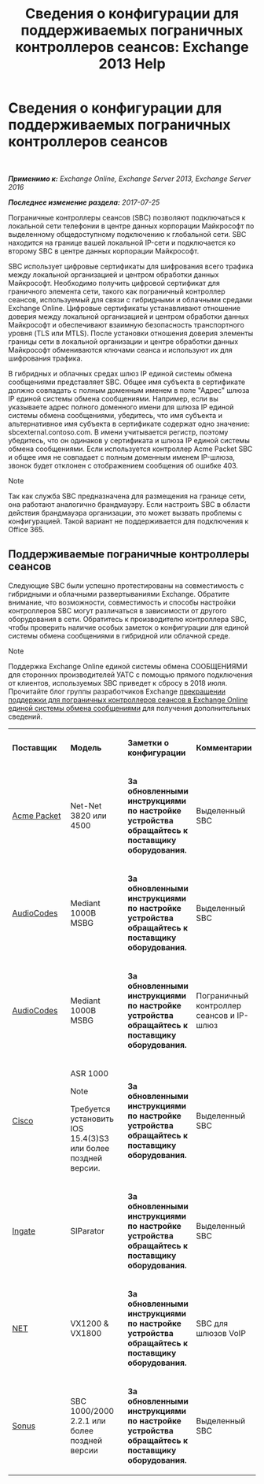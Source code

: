﻿---
title: 'Сведения о конфигурации для поддерживаемых пограничных контроллеров сеансов: Exchange 2013 Help'
TOCTitle: Сведения о конфигурации для поддерживаемых пограничных контроллеров сеансов
ms:assetid: d161f94a-a243-4294-93b3-2bf1dc17b59f
ms:mtpsurl: https://technet.microsoft.com/ru-ru/library/JJ673565(v=EXCHG.150)
ms:contentKeyID: 50556477
ms.date: 05/22/2018
mtps_version: v=EXCHG.150
ms.translationtype: MT
---

# Сведения о конфигурации для поддерживаемых пограничных контроллеров сеансов

 

_**Применимо к:** Exchange Online, Exchange Server 2013, Exchange Server 2016_

_**Последнее изменение раздела:** 2017-07-25_

Пограничные контроллеры сеансов (SBC) позволяют подключаться к локальной сети телефонии в центре данных корпорации Майкрософт по выделенному общедоступному подключению к глобальной сети. SBC находится на границе вашей локальной IP-сети и подключается ко второму SBC в центре данных корпорации Майкрософт.

SBC использует цифровые сертификаты для шифрования всего трафика между локальной организацией и центром обработки данных Майкрософт. Необходимо получить цифровой сертификат для граничного элемента сети, такого как пограничный контроллер сеансов, используемый для связи с гибридными и облачными средами Exchange Online. Цифровые сертификаты устанавливают отношение доверия между локальной организацией и центром обработки данных Майкрософт и обеспечивают взаимную безопасность транспортного уровня (TLS или MTLS). После установки отношения доверия элементы границы сети в локальной организации и центре обработки данных Майкрософт обмениваются ключами сеанса и используют их для шифрования трафика.

В гибридных и облачных средах шлюз IP единой системы обмена сообщениями представляет SBC. Общее имя субъекта в сертификате должно совпадать с полным доменным именем в поле "Адрес" шлюза IP единой системы обмена сообщениями. Например, если вы указываете адрес полного доменного имени для шлюза IP единой системы обмена сообщениями, убедитесь, что имя субъекта и альтернативное имя субъекта в сертификате содержат одно значение: sbcexternal.contoso.com. В имени учитывается регистр, поэтому убедитесь, что он одинаков у сертификата и шлюза IP единой системы обмена сообщениями. Если используется контроллер Acme Packet SBC и общее имя не совпадает с полным доменным именем IP-шлюза, звонок будет отклонен с отображением сообщения об ошибке 403.

> [!NOTE]  
> Так как служба SBC предназначена для размещения на границе сети, она работают аналогично брандмауэру. Если настроить SBC в области действия брандмауэра организации, это может вызвать проблемы с конфигурацией. Такой вариант не поддерживается для подключения к Office 365.


## Поддерживаемые пограничные контроллеры сеансов

Следующие SBC были успешно протестированы на совместимость с гибридными и облачными развертываниями Exchange. Обратите внимание, что возможности, совместимость и способы настройки контроллеров SBC могут различаться в зависимости от другого оборудования в сети. Обратитесь к производителю контроллера SBC, чтобы проверить наличие особых заметок о конфигурации для единой системы обмена сообщениями в гибридной или облачной среде.

> [!NOTE]  
> Поддержка Exchange Online единой системы обмена СООБЩЕНИЯМИ для сторонних производителей УАТС с помощью прямого подключения от клиентов, используемых SBC приведет к сбросу в 2018 июля. Прочитайте блог группы разработчиков Exchange <a href="https://blogs.technet.microsoft.com/exchange/2017/07/18/discontinuation-of-support-for-session-border-controllers-in-exchange-online-unified-messaging/">прекращении поддержки для пограничных контроллеров сеансов в Exchange Online единой системы обмена сообщениями</a> для получения дополнительных сведений.



<table>
<colgroup>
<col style="width: 25%" />
<col style="width: 25%" />
<col style="width: 25%" />
<col style="width: 25%" />
</colgroup>
<tbody>
<tr class="odd">
<td><p><strong>Поставщик</strong></p></td>
<td><p><strong>Модель</strong></p></td>
<td><p><strong>Заметки о конфигурации</strong></p></td>
<td><p><strong>Комментарии</strong></p></td>
</tr>
<tr class="even">
<td><p><a href="http://www.acmepacket.com">Acme Packet</a></p></td>
<td><p>Net-Net 3820 или 4500</p></td>
<td><p><strong>За обновленными инструкциями по настройке устройства обращайтесь к поставщику оборудования.</strong></p></td>
<td><p>Выделенный SBC</p></td>
</tr>
<tr class="odd">
<td><p><a href="https://www.audiocodes.com">AudioCodes</a></p></td>
<td><p>Mediant 1000B MSBG</p></td>
<td><p><strong>За обновленными инструкциями по настройке устройства обращайтесь к поставщику оборудования.</strong></p></td>
<td><p>Выделенный SBC</p></td>
</tr>
<tr class="even">
<td><p><a href="https://www.audiocodes.com">AudioCodes</a></p></td>
<td><p>Mediant 1000B MSBG</p></td>
<td><p><strong>За обновленными инструкциями по настройке устройства обращайтесь к поставщику оборудования.</strong></p></td>
<td><p>Пограничный контроллер сеансов и IP-шлюз</p></td>
</tr>
<tr class="odd">
<td><p><a href="https://www.cisco.com/c/dam/en/us/solutions/collateral/enterprise-networks/unified-access/cube-asr-release-10-0.pdf">Cisco</a></p></td>
<td><p>ASR 1000</p>

> [!NOTE]  
> Требуется установить IOS 15.4(3)S3 или более поздней версии.

</td>
<td><p><strong>За обновленными инструкциями по настройке устройства обращайтесь к поставщику оборудования.</strong></p></td>
<td><p>Выделенный SBC</p></td>
</tr>
<tr class="even">
<td><p><a href="https://www.ingate.com/">Ingate</a></p></td>
<td><p>SIParator</p></td>
<td><p><strong>За обновленными инструкциями по настройке устройства обращайтесь к поставщику оборудования.</strong></p></td>
<td><p>Выделенный SBC</p></td>
</tr>
<tr class="odd">
<td><p><a href="http://www.net.com">NET</a></p></td>
<td><p>VX1200 &amp; VX1800</p></td>
<td><p><strong>За обновленными инструкциями по настройке устройства обращайтесь к поставщику оборудования.</strong></p></td>
<td><p>SBC для шлюзов VoIP</p></td>
</tr>
<tr class="even">
<td><p><a href="http://www.sonus.net/">Sonus</a></p></td>
<td><p>SBC 1000/2000 2.2.1 или более поздней версии</p></td>
<td><p><strong>За обновленными инструкциями по настройке устройства обращайтесь к поставщику оборудования.</strong></p></td>
<td><p>Выделенный SBC</p></td>
</tr>
</tbody>
</table>

